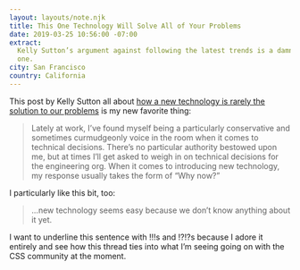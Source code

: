 ```yaml
---
layout: layouts/note.njk
title: This One Technology Will Solve All of Your Problems
date: 2019-03-25 10:56:00 -07:00
extract:
  Kelly Sutton’s argument against following the latest trends is a damn good
  one.
city: San Francisco
country: California
---
```


This post by Kelly Sutton all about [how a new technology is rarely the solution to our problems](https://kellysutton.com/2019/03/23/this-one-technology-will-solve-all-of-your-problems.html) is my new favorite thing:

> Lately at work, I’ve found myself being a particularly conservative and sometimes curmudgeonly voice in the room when it comes to technical decisions. There’s no particular authority bestowed upon me, but at times I’ll get asked to weigh in on technical decisions for the engineering org. When it comes to introducing new technology, my response usually takes the form of “Why now?”

I particularly like this bit, too:

> ...new technology seems easy because we don’t know anything about it yet.

I want to underline this sentence with !!!s and !?!?s because I adore it entirely and see how this thread ties into what I’m seeing going on with the CSS community at the moment.
